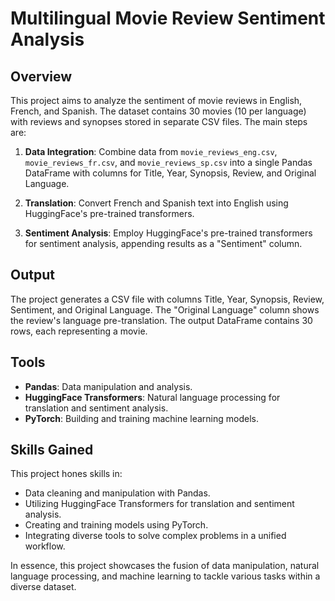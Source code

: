 # Multilingual Movie Review Sentiment Analysis

## Overview

This project aims to analyze the sentiment of movie reviews in English, French, and Spanish. The dataset contains 30 movies (10 per language) with reviews and synopses stored in separate CSV files. The main steps are:

1. **Data Integration**: Combine data from `movie_reviews_eng.csv`, `movie_reviews_fr.csv`, and `movie_reviews_sp.csv` into a single Pandas DataFrame with columns for Title, Year, Synopsis, Review, and Original Language.

2. **Translation**: Convert French and Spanish text into English using HuggingFace's pre-trained transformers.

3. **Sentiment Analysis**: Employ HuggingFace's pre-trained transformers for sentiment analysis, appending results as a "Sentiment" column.

## Output

The project generates a CSV file with columns Title, Year, Synopsis, Review, Sentiment, and Original Language. The "Original Language" column shows the review's language pre-translation. The output DataFrame contains 30 rows, each representing a movie.

## Tools

- **Pandas**: Data manipulation and analysis.
- **HuggingFace Transformers**: Natural language processing for translation and sentiment analysis.
- **PyTorch**: Building and training machine learning models.

## Skills Gained

This project hones skills in:

- Data cleaning and manipulation with Pandas.
- Utilizing HuggingFace Transformers for translation and sentiment analysis.
- Creating and training models using PyTorch.
- Integrating diverse tools to solve complex problems in a unified workflow.

In essence, this project showcases the fusion of data manipulation, natural language processing, and machine learning to tackle various tasks within a diverse dataset.
